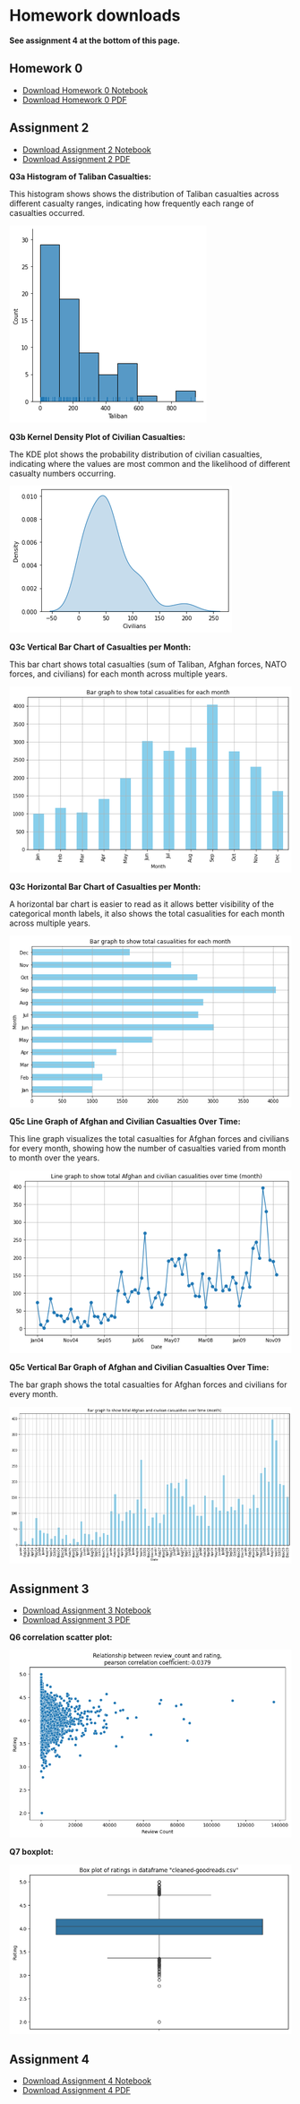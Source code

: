 # Homework downloads

**See assignment 4 at the bottom of this page.**

## Homework 0

- [Download Homework 0 Notebook](./homework-0/hw-00.ipynb)
- [Download Homework 0 PDF](./homework-0/hw-00.pdf)

## Assignment 2

- [Download Assignment 2 Notebook](./assignment2/Assignment2.ipynb)
- [Download Assignment 2 PDF](./assignment2/Assignment2.pdf)

**Q3a Histogram of Taliban Casualties:**

This histogram shows shows the distribution of Taliban casualties across different casualty ranges, indicating how frequently each range of casualties occurred.

![3a histogram](./lab-01-figs/3a.png)

**Q3b Kernel Density Plot of Civilian Casualties:**

The KDE plot shows the probability distribution of civilian casualties, indicating where the values are most common and the likelihood of different casualty numbers occurring.

![3b kde](./lab-01-figs/3b.png)

**Q3c Vertical Bar Chart of Casualties per Month:**

This bar chart shows total casualties (sum of Taliban, Afghan forces, NATO forces, and civilians) for each month across multiple years.

![3c bar chart](./lab-01-figs/3c.png)

**Q3c Horizontal Bar Chart of Casualties per Month:** 

A horizontal bar chart is easier to read as it allows better visibility of the categorical month labels, it also shows the total casualities for each month across multiple years.

![3c bar chart horizontal](./lab-01-figs/3d.png)

**Q5c Line Graph of Afghan and Civilian Casualties Over Time:**

This line graph visualizes the total casualties for Afghan forces and civilians for every month, showing how the number of casualties varied from month to month over the years. 

![5c line chart total](./lab-01-figs/5c.png)

**Q5c Vertical Bar Graph of Afghan and Civilian Casualties Over Time:**

The bar graph shows the total casualties for Afghan forces and civilians for every month.

![5c bar chart total](./lab-01-figs/5d.png)

## Assignment 3

- [Download Assignment 3 Notebook](./assignment3/Assignment3.ipynb)
- [Download Assignment 3 PDF](./assignment3/Assignment3.pdf)

**Q6 correlation scatter plot:**

![Q6 correlation](./lab-02-figs/correlation.png)

**Q7 boxplot:**

![Q7 boxplot](./lab-02-figs/boxplot.png)

## Assignment 4

- [Download Assignment 4 Notebook](./assignment4/hw-04.ipynb)
- [Download Assignment 4 PDF](./assignment4/hw-04.pdf)





